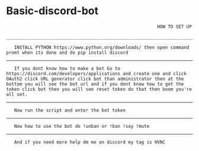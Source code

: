 # Basic-discord-bot
                                                             HOW TO SET UP
                                 _________________________________________________________________________

       INSTALL PYTHON https://www.python.org/downloads/ then open command promt when its done and do pip install discord
___________________________________________________________________________________________________________________________
       If you dont know how to make a bot Go to https://discord.com/developers/applications and create one and click OAuth2 click URL generator click bot than administrator then at the bottom you will see the bot url and if you dont know how to get the token click bot then you will see reset token do that then boom you're all set.
___________________________________________________________________________________________________________________________
       Now run the script and enter the bot token
___________________________________________________________________________________________________________________________
       Now how to use the bot do !unban or !ban !say !mute
___________________________________________________________________________________________________________________________
       And if you need more help dm me on discord my tag is HVNC

